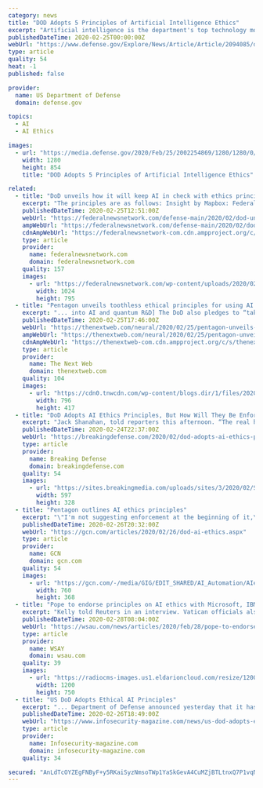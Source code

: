 ```yaml
---
category: news
title: "DOD Adopts 5 Principles of Artificial Intelligence Ethics"
excerpt: "Artificial intelligence is the department's top technology modernization priority, DOD Chief Information Officer Dana Deasy said yesterday. The new principles lay the foundation for the ethical design, development, deployment and use of AI by DOD he said. \"These principles build upon the department's long history of ethical adoption of new ..."
publishedDateTime: 2020-02-25T00:00:00Z
webUrl: "https://www.defense.gov/Explore/News/Article/Article/2094085/dod-adopts-5-principles-of-artificial-intelligence-ethics/"
type: article
quality: 54
heat: -1
published: false

provider:
  name: US Department of Defense
  domain: defense.gov

topics:
  - AI
  - AI Ethics

images:
  - url: "https://media.defense.gov/2020/Feb/25/2002254869/1280/1280/0/200205-M-VG714-0024M.JPG"
    width: 1280
    height: 854
    title: "DOD Adopts 5 Principles of Artificial Intelligence Ethics"

related:
  - title: "DoD unveils how it will keep AI in check with ethics principles"
    excerpt: "The principles are as follows: Insight by Mapbox: Federal practitioners ... Deasy said. The ethics will also hold people in the AI pipeline accountable. For example, if a developer does not use data that is equitable, then DoD knows where something went ..."
    publishedDateTime: 2020-02-25T12:51:00Z
    webUrl: "https://federalnewsnetwork.com/defense-main/2020/02/dod-unveils-how-it-will-keep-ai-in-check-with-ethics-principles/"
    ampWebUrl: "https://federalnewsnetwork.com/defense-main/2020/02/dod-unveils-how-it-will-keep-ai-in-check-with-ethics-principles/amp/"
    cdnAmpWebUrl: "https://federalnewsnetwork-com.cdn.ampproject.org/c/s/federalnewsnetwork.com/defense-main/2020/02/dod-unveils-how-it-will-keep-ai-in-check-with-ethics-principles/amp/"
    type: article
    provider:
      name: federalnewsnetwork.com
      domain: federalnewsnetwork.com
    quality: 157
    images:
      - url: "https://federalnewsnetwork.com/wp-content/uploads/2020/02/jackshanahan-DoD-e1582634545624-1024x795.jpg"
        width: 1024
        height: 795
  - title: "Pentagon unveils toothless ethical principles for using AI in war"
    excerpt: "... into AI and quantum R&D] The DoD also pledges to “take deliberate steps to minimize unintended bias in AI capabilities,” but provides no information on how this will be done. “I worry that the principles are a bit of an ethics-washing project,” Lucy Suchman, an anthropologist who studies the role of AI in warfare, told The ..."
    publishedDateTime: 2020-02-25T17:46:00Z
    webUrl: "https://thenextweb.com/neural/2020/02/25/pentagon-unveils-toothless-ethical-principles-for-using-ai-in-war/"
    ampWebUrl: "https://thenextweb.com/neural/2020/02/25/pentagon-unveils-toothless-ethical-principles-for-using-ai-in-war/amp/"
    cdnAmpWebUrl: "https://thenextweb-com.cdn.ampproject.org/c/s/thenextweb.com/neural/2020/02/25/pentagon-unveils-toothless-ethical-principles-for-using-ai-in-war/amp/"
    type: article
    provider:
      name: The Next Web
      domain: thenextweb.com
    quality: 104
    images:
      - url: "https://cdn0.tnwcdn.com/wp-content/blogs.dir/1/files/2020/02/Untitled-design-32-796x417.png"
        width: 796
        height: 417
  - title: "DoD Adopts AI Ethics Principles, But How Will They Be Enforced?"
    excerpt: "Jack Shanahan, told reporters this afternoon. “The real hard part of this is taking the AI delivery pipeline” – from the initial algorithms and data sets, field testing, and training human users, to holding commanders accountable for lethal errors – “and understanding where those ethics principles need to be applied.” “They’re ..."
    publishedDateTime: 2020-02-24T22:37:00Z
    webUrl: "https://breakingdefense.com/2020/02/dod-adopts-ai-ethics-principles-but-how-will-they-be-enforced/"
    type: article
    provider:
      name: Breaking Defense
      domain: breakingdefense.com
    quality: 54
    images:
      - url: "https://sites.breakingmedia.com/uploads/sites/3/2020/02/Screen-Shot-2020-02-24-at-5.11.58-PM.png"
        width: 597
        height: 328
  - title: "Pentagon outlines AI ethics principles"
    excerpt: "\"I'm not suggesting enforcement at the beginning of it,\" he said. \"These are early conversations to be had with our industry partners to say now that we've established these principles for AI ethics, could you develop the capabilities that address each of the five at some point along the way through [research, development, testing and evaluation].\""
    publishedDateTime: 2020-02-26T20:32:00Z
    webUrl: "https://gcn.com/articles/2020/02/26/dod-ai-ethics.aspx"
    type: article
    provider:
      name: GCN
      domain: gcn.com
    quality: 54
    images:
      - url: "https://gcn.com/-/media/GIG/EDIT_SHARED/AI_Automation/AIengineers.png"
        width: 760
        height: 368
  - title: "Pope to endorse principles on AI ethics with Microsoft, IBM"
    excerpt: "Kelly told Reuters in an interview. Vatican officials also had concerns about AI displacing jobs and met with IBM in the United States at a research center in September, he said. Pope Francis was ..."
    publishedDateTime: 2020-02-28T08:04:00Z
    webUrl: "https://wsau.com/news/articles/2020/feb/28/pope-to-endorse-principles-on-ai-ethics-with-microsoft-ibm/989350/?refer-section=technology"
    type: article
    provider:
      name: WSAY
      domain: wsau.com
    quality: 39
    images:
      - url: "https://radiocms-images.us1.eldarioncloud.com/resize/1200/https://storage.googleapis.com/media.mwcradio.com/mimesis/2020-02/28/2020-02-28T080413Z_1_LYNXNPEG1R0LA_RTROPTP_3_POPE-GENERALAUDIENCE.JPG?upscale=False"
        width: 1200
        height: 750
  - title: "US DoD Adopts Ethical AI Principles"
    excerpt: "... Department of Defense announced yesterday that it has adopted a series of ethical principles regarding the use of artificial intelligence (AI). Designed to build on the US military’s existing ethics framework, which is based on the US Constitution, Title 10 of the US Code, Law of War, existing international treaties, and longstanding ..."
    publishedDateTime: 2020-02-26T18:49:00Z
    webUrl: "https://www.infosecurity-magazine.com/news/us-dod-adopts-ethical-ai-principles/"
    type: article
    provider:
      name: Infosecurity-magazine.com
      domain: infosecurity-magazine.com
    quality: 34

secured: "AnLdTcOYZEgFNByF+y5RKaiSyzNmsoTWp1YaSkGevA4CuMZjBTLtnxQ7P1vqNlwc+51FI1MW73mQjgNGHYOBS6/cbx5xF6sETSqR/9B0alW2IkroV1W9OeMKOck7JoI46LHvK7wmFBEaScBWivG3XEs2ImDgySv8s4q5q2BUiLMnfUFalWZguTWUp+8kLb1BW9S0ZR8h3QaKwARtyN4Xw+XmhLxNRk4uVgFZtqRhtLbIDCS3w5lgwuxmaemBHXDjYKfc4aCcU6lTYmjnRJvGTAR5UnDRyqxnSM5v3qPUsSkUPdIaPTJTX9ZuYDAh82SQBvRnY7kyT+J3zJ4h9U+WvCo6XxEoH/+5bLU5zDhOCA/L+i4XweJwtABhG2hMWf63dsuvZKqC6vBP4rqE/cKxYmeTqUPDO/mX6Wf0ZBNLpM8cqIpYk5ohNdvx6f55p/owtL0J3V4IFJ9TM+8BO/eZ5fG+nIo6gpduKRiKWdEe2po=;3EbuSfBHg1r28F3AkxmPNw=="
---
```


